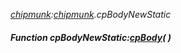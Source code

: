 _[chipmunk](../../modules/chipmunk/chipmunk-module.md):[chipmunk](../../modules/chipmunk/chipmunk-module.md).cpBodyNewStatic_
##### Function cpBodyNewStatic:[cpBody](../../modules/chipmunk/chipmunk-cpbody.md)(  )
